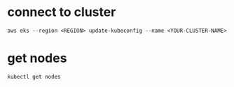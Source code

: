 # connect to cluster
```
aws eks --region <REGION> update-kubeconfig --name <YOUR-CLUSTER-NAME>
```
# get nodes
```
kubectl get nodes
```
